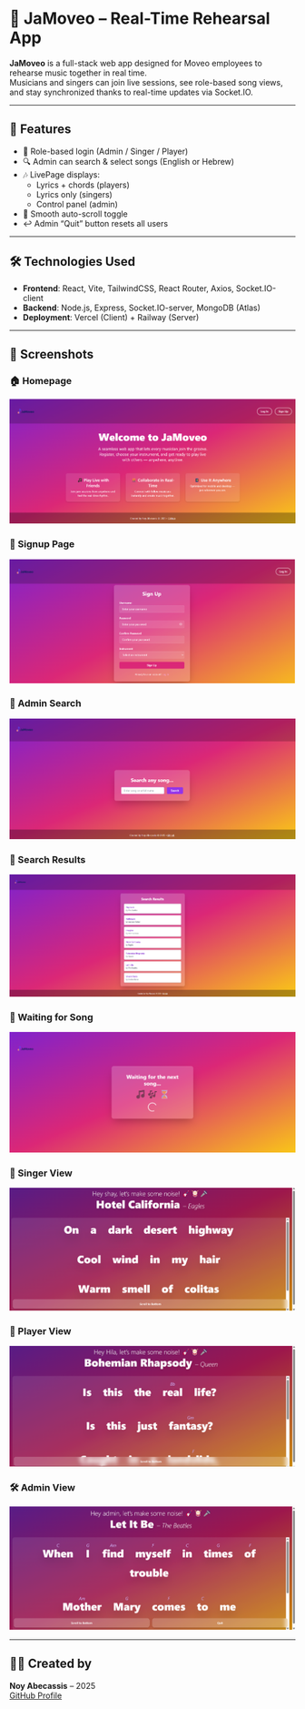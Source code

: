
# 🎵 JaMoveo – Real-Time Rehearsal App

**JaMoveo** is a full-stack web app designed for Moveo employees to rehearse music together in real time.  
Musicians and singers can join live sessions, see role-based song views, and stay synchronized thanks to real-time updates via Socket.IO.

---

## 🚀 Features

- 🎤 Role-based login (Admin / Singer / Player)
- 🔍 Admin can search & select songs (English or Hebrew)
- 🎶 LivePage displays:
  - Lyrics + chords (players)
  - Lyrics only (singers)
  - Control panel (admin)
- 🔁 Smooth auto-scroll toggle
- ↩️ Admin “Quit” button resets all users

---

## 🛠️ Technologies Used

- **Frontend**: React, Vite, TailwindCSS, React Router, Axios, Socket.IO-client  
- **Backend**: Node.js, Express, Socket.IO-server, MongoDB (Atlas)  
- **Deployment**: Vercel (Client) + Railway (Server)

---

## 📸 Screenshots

### 🏠 Homepage  
![Homepage](screenshots/homepage.png)

### 📝 Signup Page  
![Signup](screenshots/signup.png)

### 🔐 Admin Search  
![Admin Search](screenshots/admin-search.png)

### 📄 Search Results  
![Search Results](screenshots/search-results.png)

### 🎵 Waiting for Song  
![Waiting](screenshots/waiting-screen.png)

### 🎤 Singer View  
![Singer](screenshots/live-singer-view.png)

### 🎸 Player View  
![Player](screenshots/live-player-view.png)

### 🛠️ Admin View  
![Admin](screenshots/live-admin-view.png)

---

## 👩‍💻 Created by

**Noy Abecassis** – 2025  
[GitHub Profile](https://github.com/NoyAvaksis)

